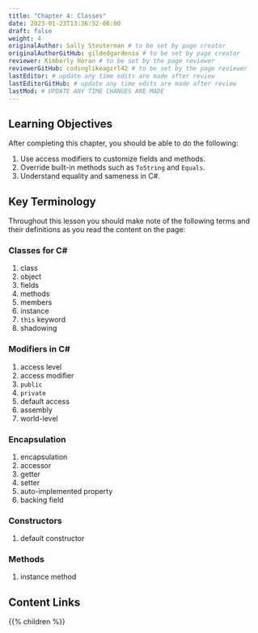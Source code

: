 ```yaml
---
title: "Chapter 4: Classes"
date: 2023-01-23T13:36:52-06:00
draft: false
weight: 4
originalAuthor: Sally Steuterman # to be set by page creator
originalAuthorGitHub: gildedgardenia # to be set by page creator
reviewer: Kimberly Horan # to be set by the page reviewer
reviewerGitHub: codinglikeagirl42 # to be set by the page reviewer
lastEditor: # update any time edits are made after review
lastEditorGitHub: # update any time edits are made after review
lastMod: # UPDATE ANY TIME CHANGES ARE MADE
---
```


## Learning Objectives

After completing this chapter, you should be able to do the following:

1. Use access modifiers to customize fields and methods.
1. Override built-in methods such as `ToString` and `Equals`.
1. Understand equality and sameness in C#.

## Key Terminology

Throughout this lesson you should make note of the following terms and their definitions as you read the content on the page:

### Classes for C#

1. class
1. object
1. fields
1. methods
1. members
1. instance
1. `this` keyword
1. shadowing

### Modifiers in C#

1. access level
1. access modifier
1. `public`
1. `private`
1. default access
1. assembly
1. world-level

### Encapsulation
1. encapsulation
1. accessor
1. getter
1. setter
1. auto-implemented property
1. backing field

### Constructors 

1. default constructor

### Methods

1. instance method

## Content Links

{{% children %}}
